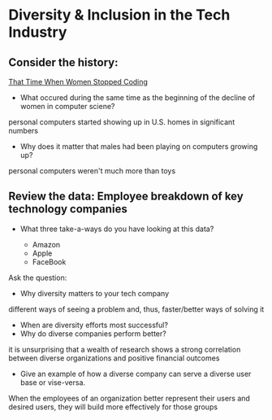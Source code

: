 # Diversity & Inclusion in the Tech Industry

## Consider the history: 

[That Time When Women Stopped Coding](https://www.npr.org/sections/money/2014/10/21/357629765/when-women-stopped-coding)


- What occured during the same time as the beginning of the decline of women in computer sciene?

personal computers started showing up in U.S. homes in significant numbers



- Why does it matter that males had been playing on computers growing up?

personal computers weren't much more than toys



## Review the data: Employee breakdown of key technology companies
- What three take-a-ways do you have looking at this data?

   * Amazon
   * Apple
    * FaceBook

Ask the question:

-  Why diversity matters to your tech company

different ways of seeing a problem and, thus, faster/better ways of solving it


- When are diversity efforts most successful?
- Why do diverse companies perform better?

it is unsurprising that a wealth of research shows a strong correlation between diverse organizations and positive financial outcomes


- Give an example of how a diverse company can serve a diverse user base or vise-versa.

When the employees of an organization better represent their users and desired users, they will build more effectively for those groups